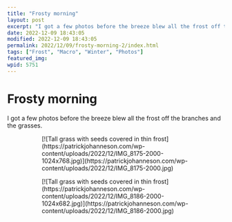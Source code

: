 ```yaml
---
title: "Frosty morning"
layout: post
excerpt: "I got a few photos before the breeze blew all the frost off the branches and the grasses."
date: 2022-12-09 18:43:05
modified: 2022-12-09 18:43:05
permalink: 2022/12/09/frosty-morning-2/index.html
tags: ["Frost", "Macro", "Winter", "Photos"]
featured_img: 
wpid: 5751
---
```


# Frosty morning

I got a few photos before the breeze blew all the frost off the branches and the grasses.

<figure class="is-layout-flex wp-block-gallery-206 wp-block-gallery has-nested-images columns-default is-cropped"><figure class="wp-block-image size-large">[![Tall grass with seeds covered in thin frost](https://patrickjohanneson.com/wp-content/uploads/2022/12/IMG_8175-2000-1024x768.jpg)](https://patrickjohanneson.com/wp-content/uploads/2022/12/IMG_8175-2000.jpg)</figure><figure class="wp-block-image size-large">[![Tall grass with seeds covered in thin frost](https://patrickjohanneson.com/wp-content/uploads/2022/12/IMG_8186-2000-1024x682.jpg)](https://patrickjohanneson.com/wp-content/uploads/2022/12/IMG_8186-2000.jpg)</figure></figure>